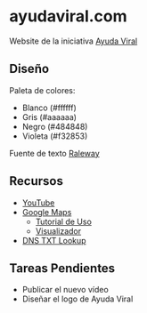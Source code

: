 # ayudaviral.com
Website de la iniciativa [Ayuda Viral](https://ayudaviral.com)

## Diseño

Paleta de colores:
* Blanco (#ffffff)
* Gris (#aaaaaa)
* Negro (#484848)
* Violeta (#f32853)

Fuente de texto [Raleway](https://fonts.google.com/specimen/Raleway)

## Recursos

* [YouTube](https://studio.youtube.com/channel/UCpLB8xaPPJuYoWmhEhtf1sA/videos)
* [Google Maps](https://www.google.com/maps/d/)
    * [Tutorial de Uso](https://www.google.com/earth/outreach/learn/visualize-your-data-on-a-custom-map-using-google-my-maps)
    * [Visualizador](https://www.google.com/maps/d/viewer?mid=1zlVQ7-0LT9ukMjhu00NAaiT8oXHxXVcg)
* [DNS TXT Lookup](https://dnslookup.online/txt.html)

## Tareas Pendientes

* Publicar el nuevo vídeo
* Diseñar el logo de Ayuda Viral
